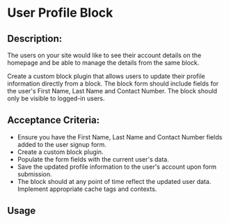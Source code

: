 # User Profile Block

## Description:

The users on your site would like to see their account details on the homepage and be able to manage the details from the same block.

Create a custom block plugin that allows users to update their profile information directly from a block. The block form should include fields for the user's First Name, Last Name and Contact Number. The block should only be visible to logged-in users.

## Acceptance Criteria:

- Ensure you have the First Name, Last Name and Contact Number fields added to the user signup form.
- Create a custom block plugin.
- Populate the form fields with the current user's data.
- Save the updated profile information to the user's account upon form submission.
- The block should at any point of time reflect the updated user data. Implement appropriate cache tags and contexts.

## Usage
